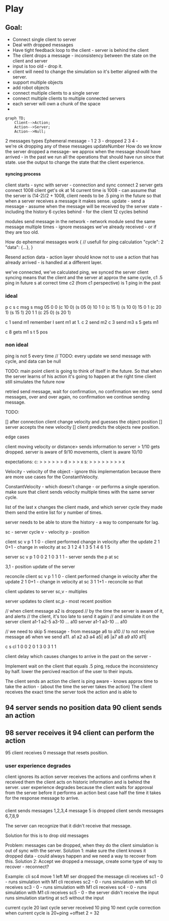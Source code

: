 # Play


## Goal: 

* Connect single client to server
* Deal with dropped messages
* Have tight feedback loop to the client - server is behind the client
* The client drops a message - inconsistency between the state on the client and server
* input is too old - drop it.
* client will need to change the simulation so it's better aligned with the server.
* support multiple objects
* add robot objects
* connect multiple clients to a single server
* connect multiple clients to multiple connected servers
* each server will own a chunk of the space
* 


```mermaid
graph TD;
    Client-->Action;
    Action-->Server;
    Action-->Null;
```

2 messages types
Ephemeral message - 
1 2 3 - dropped
2 3 4 -  
we're ok dropping any of these messages
updateNumber
How do we know the server dropped a message- 
we approx when the message should have arrived - in the past
we run all the operations that should have run since that state.
use the output to change the state that the client experience. 

#### syncing process 
client starts - sync with server - connection and sync
    connect 2
    server gets connect 1008
    client get's ok at 14 current time is 1008 - can assume that the server is (14-2)/2 + 1008, 
    client needs to be .5 ping in the future so that when a server receives a message it makes sense.
update - 
    send a message - assume when the message will be received by the server
    state - including the history 6 cycles behind - for the client 12 cycles behind

modules
send message in the network - network module
send the same message multiple times - ignore messages we've already received - or if they are too old.

How do ephemeral messages work
{
    // usefull for ping calculation
    "cycle": 2
    "data": {...},
}

Resend action data - action layer should know not to use a action that has already arrived - is handled at a different layer.

we've connected, we've calculated ping, we synced the server client
syncing means that the client and the server at approx the same cycle, 
c1 .5 ping in future
s at correct time
c2 (from c1 perspective) is 1 ping in the past

### ideal
p  c s  c msg    s msg
05 0 0 (c 10 0) (s 05 0)
10 1 0 (c 15 1) (s 10 0)
15 0 1 (c 20 1) (s 15 1)
20 1 1 (c 25 0) (s 20 1)


c 1 send m1 remember I sent m1 at 1. 
c 2 send m2
c 3 send m3
s 5 gets m1

c 8 gets m1 s t 5 pos


### non ideal 
ping is not 5 every time
// TODO: 
every update we send message with cycle, and data can be null

TODO: 
main point client is going to think of itself in the future.
So that when the server learns of his action it's going to happen at the right time
client still simulates the future now




retried
send message, wait for confirmation, no confirmation we retry.
send messages, over and over again, no confirmation we continue sending message.





TODO: 

[] after connection client change velocity and guesses the object position
[] server accepts the new velocity
[] client predicts the objects new position.

edge cases

client moving velocity or distance> sends information to server > 1/10 gets dropped.
server is aware of 9/10 movements, client is aware 10/10

expectations: 
c: > > > > > > d > > > x
s: > > > > > > > > x


Velocity - velocity of the object - ignore this implementation because there are more use cases for the ConstantVelocity.

ConstantVelocity - which doesn't change - or performs a single operation. make sure that client sends velocity multiple times with the same server cycle.

list of the last x changes the client made, and which server cycle they made them
send the entire list for y number of times.

server needs to be able to store the history - a way to compensate for lag.


sc - server cycle
v - velocity
p - position

client
sc v  p 
1  1  0 - client performed change in velocity after the update
2  1  0+1 - change in velocity at sc 
3  1  2
4  1  3
5  1  4
6  1  5

server
sc  v p
1   0 0
2   1 0
3   1 1 - server sends the p at sc

3,1 - position update of the server


reconcile
client
sc  v  p
1   1  0 - client performed change in velocity after the update
2   1  0+1 - change in velocity at sc 
3   1  1+1 - reconcile so that 


client updates to server
sc,v - multiples 

server updates to client
sc,p - most recent position



// when client message a2 is dropped
// by the time the server is aware of it, and alerts 
// the client, it's too late to send it again
// and simulate it on the server
client a1-1  a2-5 a3-10 ... a10
server a1-1  a3-10 ... a10


// we need to skip 5 message - from message a6 to a10
// to not receive message a6 when we send a11. 
a1 a2 a3 a4 a5| a6 |a7 a8 a9 a10 a11|


c s cl
1 0 0
2 0 1
3 0
3 1 1

client delay which causes changes to arrive in the past on the server - 

Implement wait on the client that equals .5 ping, reduce the inconsistency by half. lower the percived reaction of the user to their inputs.

The client sends an action
the client is ping aware - knows approx time to take the action - (about the time the server takes the action)
The client receives the exact time the server took the action and is able to 

94 server sends no position data
90 client sends an action
-----------------------
98 server receives it
94 client can perform the action
-----------------------
95 client receives 0 message that resets position.


### user experience degrades
client ignores its action
server receives the actions and confirms when it received them
the client acts on historic information and is behind the server.
user experience degrades because the client waits for approval from the server before it performs an action
best case half the time it takes for the response message to arrive.

### 
client sends messages 1,2,3,4
message 5 is dropped
client sends messages 6,7,8,9

The server can recognize that it didn't receive that message. 

Solution for this is to drop old messages


Problem: 
messages can be dropped, when they do the client simulation is out of sync with the server.
Solution 1: 
make sure the client knows it dropped data - could always happen and we need a way to recover from this.
Solution 2: 
Accept we dropped a message, create some type of way to recover - reconnect?

Example:
cli sc4    move 1 left M!
ser dropped the message
cli receives sc1 - 0 - runs simulation with M1
cli receives sc2 - 0 - runs simulation with M1
cli receives sc3 - 0 - runs simulation with M1
cli receives sc4 - 0 - runs simulation with M1
cli receives sc5 - 0 - the server didn't receive the input
runs simulation starting at sc5 without the input




current cycle 20
last cycle server received 10
ping 10
next cycle correction when current cycle is 20+ping +offset 2 = 32

